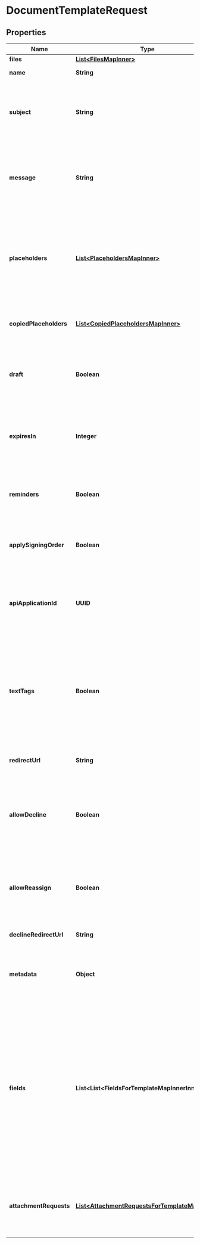 

# DocumentTemplateRequest


## Properties

| Name | Type | Description | Notes |
|------------ | ------------- | ------------- | -------------|
|**files** | [**List&lt;FilesMapInner&gt;**](FilesMapInner.md) |  |  |
|**name** | **String** | The name of the template. |  [optional] |
|**subject** | **String** | Email subject for the signature request that recipients will see. Defaults to the default system subject or a template subject (if the document is created from a template). |  [optional] |
|**message** | **String** | Email message for the signature request that recipients will see. Defaults to the default system message or a template message (if the document is created from a template). |  [optional] |
|**placeholders** | [**List&lt;PlaceholdersMapInner&gt;**](PlaceholdersMapInner.md) | Placeholders are generally job roles that must complete and/or sign the document. For example, a placeholder might be “Client” or “Legal Department”. When a document is created from the template, you assign a person to each placeholder. |  |
|**copiedPlaceholders** | [**List&lt;CopiedPlaceholdersMapInner&gt;**](CopiedPlaceholdersMapInner.md) | Copied placeholders are emailed the final document once it has been completed by all recipients. |  [optional] |
|**draft** | **Boolean** | Whether the template can still be updated before it is ready for usage. If set to &#x60;false&#x60; the template is marked as &#x60;Available&#x60; and it will be ready for use. Defaults to &#x60;false&#x60;. |  [optional] |
|**expiresIn** | **Integer** | Number of days before the signature request expires. Defaults to the account expiration setting or template expiration (if the document is created from a template). |  [optional] |
|**reminders** | **Boolean** | Whether to send signing reminders to recipients. Reminders are sent on day 3, day 6, and day 10 if set to &#x60;true&#x60;. Defaults to &#x60;true&#x60;. |  [optional] |
|**applySigningOrder** | **Boolean** | When set to &#x60;true&#x60; recipients will sign one at a time in the order of the &#x60;recipients&#x60; collection of this request. |  [optional] |
|**apiApplicationId** | **UUID** | Unique identifier for API Application settings to use. API Applications are optional and mainly used when isolating OAuth apps or for more control over embedded API settings |  [optional] |
|**textTags** | **Boolean** | An alternative way (if you can’t use the recommended way) of placing fields in specific locations of your document by using special text tags. Useful when changing the content of your files changes the location of fields. See API documentation for “Text Tags” for details. Defaults to false. |  [optional] |
|**redirectUrl** | **String** | A URL that recipients are redirected to after successfully signing a document. |  [optional] |
|**allowDecline** | **Boolean** | Whether to allow recipients the option to decline signing a document. If multiple signers are involved in a document, any single recipient can cancel the entire document signing process by declining to sign. |  [optional] |
|**allowReassign** | **Boolean** | In some cases a signer is not the right person to sign and may need to reassign their signing responsibilities to another person. This feature allows them to reassign the document to someone else. |  [optional] |
|**declineRedirectUrl** | **String** | A URL that recipients are redirected to if the document is declined. |  [optional] |
|**metadata** | **Object** | Optional key-value data that can be associated with the document. If set, will be available every time the document data is returned. |  [optional] |
|**fields** | **List&lt;List&lt;FieldsForTemplateMapInnerInner&gt;&gt;** | Document fields placed on a document for collecting data or signatures from recipients. At least one field must be present in the Create Document request if &#x60;draft&#x60; is &#x60;false&#x60; (unless adding a signature page by using &#x60;with_signature_page&#x60;). Field data should be sent as a 2-dimensional JSON array. One array of fields is needed for each file in the files array. An array of fields can be empty if you have a file that does not contain any fields. |  [optional] |
|**attachmentRequests** | [**List&lt;AttachmentRequestsForTemplateMapInner&gt;**](AttachmentRequestsForTemplateMapInner.md) | Attachments that a recipient must upload to complete the signing process. Attachment requests are shown after all document fields have been completed. |  [optional] |



